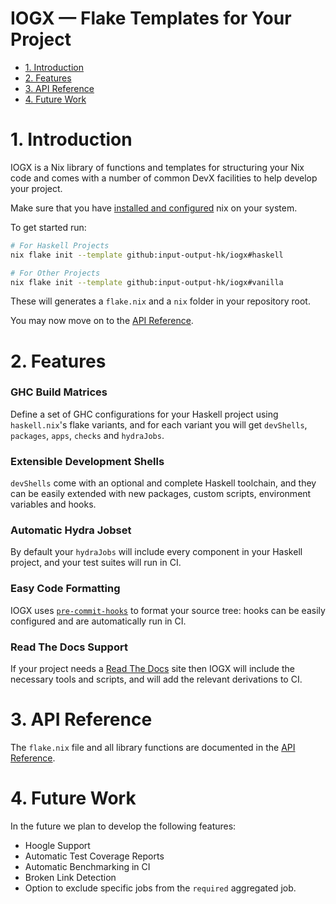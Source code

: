 # IOGX — Flake Templates for Your Project <!-- omit in toc -->

- [1. Introduction](#1-introduction)
- [2. Features](#2-features)
- [3. API Reference](#3-api-reference)
- [4. Future Work](#4-future-work)

# 1. Introduction 

IOGX is a Nix library of functions and templates for structuring your Nix code and comes with a number of common DevX facilities to help develop your project.

Make sure that you have [installed and configured](./doc/nix-setup-guide.md) nix on your system.

To get started run: 
```bash
# For Haskell Projects
nix flake init --template github:input-output-hk/iogx#haskell

# For Other Projects
nix flake init --template github:input-output-hk/iogx#vanilla
```

These will generates a `flake.nix` and a `nix` folder in your repository root.

You may now move on to the [API Reference](./doc/api.md).

# 2. Features

### GHC Build Matrices <!-- omit in toc -->

Define a set of GHC configurations for your Haskell project using `haskell.nix`'s flake variants, and for each variant you will get `devShells`, `packages`, `apps`, `checks` and `hydraJobs`. 

### Extensible Development Shells <!-- omit in toc -->
  
`devShells` come with an optional and complete Haskell toolchain, and they can be easily extended with new packages, custom scripts, environment variables and hooks.

### Automatic Hydra Jobset <!-- omit in toc -->
    
By default your `hydraJobs` will include every component in your Haskell project, and your test suites will run in CI. 

### Easy Code Formatting <!-- omit in toc -->
 
IOGX uses [`pre-commit-hooks`](https://github.com/cachix/pre-commit-hooks.nix) to format your source tree: hooks can be easily configured and are automatically run in CI.

### Read The Docs Support <!-- omit in toc -->

If your project needs a [Read The Docs](https://readthedocs.org) site then IOGX will include the necessary tools and scripts, and will add the relevant derivations to CI.

# 3. API Reference 

The `flake.nix` file and all library functions are documented in the [API Reference](./doc/api.md).

# 4. Future Work

In the future we plan to develop the following features:

- Hoogle Support
- Automatic Test Coverage Reports
- Automatic Benchmarking in CI
- Broken Link Detection 
- Option to exclude specific jobs from the `required` aggregated job.

